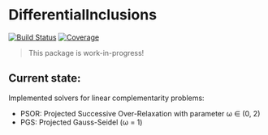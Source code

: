 # DifferentialInclusions

[![Build Status](https://github.com/SteffenPL/DifferentialInclusions.jl/actions/workflows/CI.yml/badge.svg?branch=main)](https://github.com/SteffenPL/DifferentialInclusions.jl/actions/workflows/CI.yml?query=branch%3Amain)
[![Coverage](https://codecov.io/gh/SteffenPL/DifferentialInclusions.jl/branch/main/graph/badge.svg)](https://codecov.io/gh/SteffenPL/DifferentialInclusions.jl)

> This package is work-in-progress! 

## Current state:

Implemented solvers for linear complementarity problems:
- PSOR: Projected Successive Over-Relaxation with parameter ω ∈ (0, 2)
- PGS: Projected Gauss-Seidel (ω = 1)